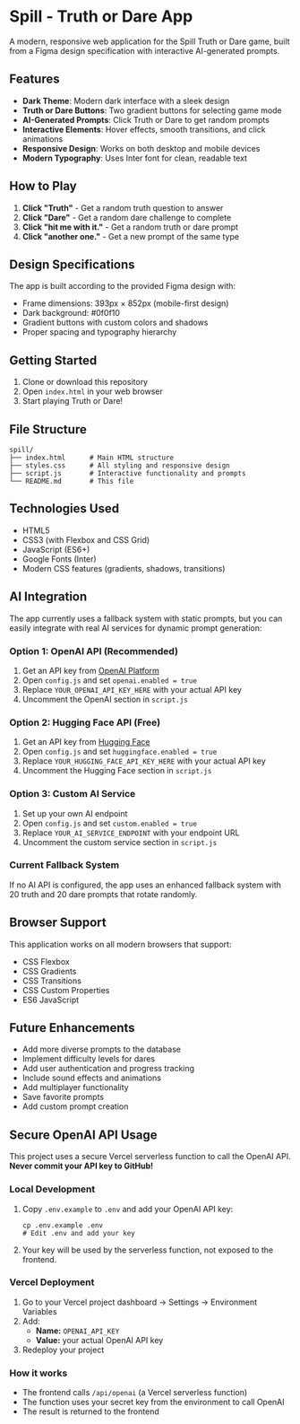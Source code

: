 # Spill - Truth or Dare App

A modern, responsive web application for the Spill Truth or Dare game, built from a Figma design specification with interactive AI-generated prompts.

## Features

- **Dark Theme**: Modern dark interface with a sleek design
- **Truth or Dare Buttons**: Two gradient buttons for selecting game mode
- **AI-Generated Prompts**: Click Truth or Dare to get random prompts
- **Interactive Elements**: Hover effects, smooth transitions, and click animations
- **Responsive Design**: Works on both desktop and mobile devices
- **Modern Typography**: Uses Inter font for clean, readable text

## How to Play

1. **Click "Truth"** - Get a random truth question to answer
2. **Click "Dare"** - Get a random dare challenge to complete
3. **Click "hit me with it."** - Get a random truth or dare prompt
4. **Click "another one."** - Get a new prompt of the same type

## Design Specifications

The app is built according to the provided Figma design with:
- Frame dimensions: 393px × 852px (mobile-first design)
- Dark background: #0f0f10
- Gradient buttons with custom colors and shadows
- Proper spacing and typography hierarchy

## Getting Started

1. Clone or download this repository
2. Open `index.html` in your web browser
3. Start playing Truth or Dare!

## File Structure

```
spill/
├── index.html      # Main HTML structure
├── styles.css      # All styling and responsive design
├── script.js       # Interactive functionality and prompts
└── README.md       # This file
```

## Technologies Used

- HTML5
- CSS3 (with Flexbox and CSS Grid)
- JavaScript (ES6+)
- Google Fonts (Inter)
- Modern CSS features (gradients, shadows, transitions)

## AI Integration

The app currently uses a fallback system with static prompts, but you can easily integrate with real AI services for dynamic prompt generation:

### Option 1: OpenAI API (Recommended)
1. Get an API key from [OpenAI Platform](https://platform.openai.com/api-keys)
2. Open `config.js` and set `openai.enabled = true`
3. Replace `YOUR_OPENAI_API_KEY_HERE` with your actual API key
4. Uncomment the OpenAI section in `script.js`

### Option 2: Hugging Face API (Free)
1. Get an API key from [Hugging Face](https://huggingface.co/settings/tokens)
2. Open `config.js` and set `huggingface.enabled = true`
3. Replace `YOUR_HUGGING_FACE_API_KEY_HERE` with your actual API key
4. Uncomment the Hugging Face section in `script.js`

### Option 3: Custom AI Service
1. Set up your own AI endpoint
2. Open `config.js` and set `custom.enabled = true`
3. Replace `YOUR_AI_SERVICE_ENDPOINT` with your endpoint URL
4. Uncomment the custom service section in `script.js`

### Current Fallback System
If no AI API is configured, the app uses an enhanced fallback system with 20 truth and 20 dare prompts that rotate randomly.

## Browser Support

This application works on all modern browsers that support:
- CSS Flexbox
- CSS Gradients
- CSS Transitions
- CSS Custom Properties
- ES6 JavaScript

## Future Enhancements

- Add more diverse prompts to the database
- Implement difficulty levels for dares
- Add user authentication and progress tracking
- Include sound effects and animations
- Add multiplayer functionality
- Save favorite prompts
- Add custom prompt creation

## Secure OpenAI API Usage

This project uses a secure Vercel serverless function to call the OpenAI API. **Never commit your API key to GitHub!**

### Local Development
1. Copy `.env.example` to `.env` and add your OpenAI API key:
   ```
   cp .env.example .env
   # Edit .env and add your key
   ```
2. Your key will be used by the serverless function, not exposed to the frontend.

### Vercel Deployment
1. Go to your Vercel project dashboard → Settings → Environment Variables
2. Add:
   - **Name:** `OPENAI_API_KEY`
   - **Value:** your actual OpenAI API key
3. Redeploy your project

### How it works
- The frontend calls `/api/openai` (a Vercel serverless function)
- The function uses your secret key from the environment to call OpenAI
- The result is returned to the frontend 